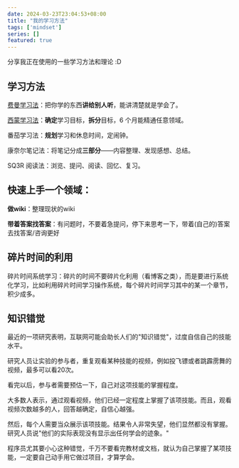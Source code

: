 ```yaml
---
date: 2024-03-23T23:04:53+08:00
title: "我的学习方法"
tags: ['mindset']
series: []
featured: true
---
```

分享我正在使用的一些学习方法和理论 :D

<!--more-->

## 学习方法
[费曼学习法](https://wiki.mbalib.com/zh-tw/%E8%B4%B9%E6%9B%BC%E5%AD%A6%E4%B9%A0%E6%B3%95)：把你学的东西**讲给别人听**，能讲清楚就是学会了。

[西蒙学习法](https://zhuanlan.zhihu.com/p/99450064)：**确定**学习目标，**拆分**目标，6 个月能精通任意领域。

番茄学习法：**规划**学习和休息时间，定闹钟。

康奈尔笔记法：将笔记分成**三部分**——内容整理、发现感想、总结。

SQ3R 阅读法：浏览、提问、阅读、回忆、复习。

## 快速上手一个领域：
**做wiki**：整理现状的wiki

**带着答案找答案**：有问题时，不要着急提问，停下来思考一下，带着(自己的)答案去找答案/咨询更好

## 碎片时间的利用
碎片时间系统学习：碎片的时间不要碎片化利用（看博客之类），而是要进行系统化学习，比如利用碎片时间学习操作系统，每个碎片时间学习其中的某一个章节，积少成多。

## 知识错觉
最近的一项研究表明，互联网可能会助长人们的"知识错觉"，过度自信自己的技能水平。

研究人员让实验的参与者，重复观看某种技能的视频，例如投飞镖或者跳霹雳舞的视频，最多可以看20次。

看完以后，参与者需要预估一下，自己对这项技能的掌握程度。

大多数人表示，通过观看视频，他们已经一定程度上掌握了该项技能。而且，观看视频次数越多的人，回答越确定，自信心越强。

然后，每个人需要当众展示该项技能。结果令人非常失望，他们显然都没有掌握。研究人员说"他们的实际表现没有显示出任何学会的迹象。"

程序员尤其要小心这种错觉，千万不要看完教材或文档，就认为自己掌握了某项技能，一定要自己动手用它做过项目，才算学会。